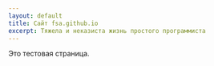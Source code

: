 ```yaml
---
layout: default
title: Сайт fsa.github.io
excerpt: Тяжела и неказиста жизнь простого программиста
---
```


Это тестовая страница.
